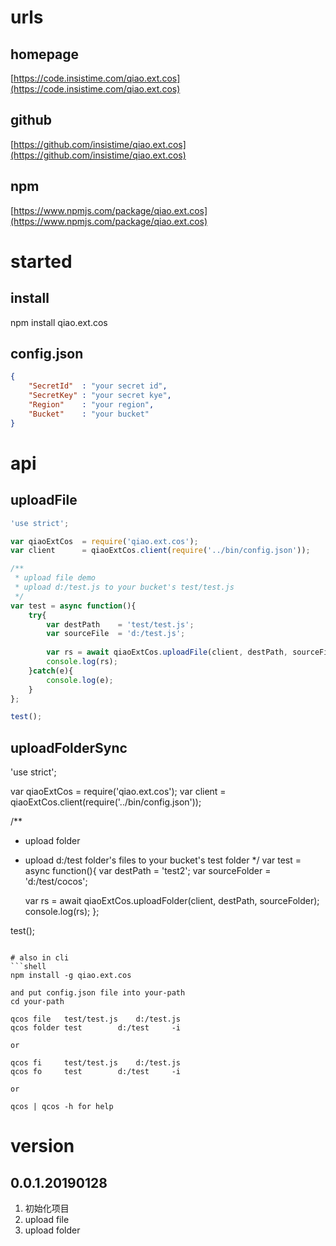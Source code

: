 # urls
## homepage
[https://code.insistime.com/qiao.ext.cos](https://code.insistime.com/qiao.ext.cos)

## github
[https://github.com/insistime/qiao.ext.cos](https://github.com/insistime/qiao.ext.cos)

## npm
[https://www.npmjs.com/package/qiao.ext.cos](https://www.npmjs.com/package/qiao.ext.cos)

# started
## install
npm install qiao.ext.cos

## config.json
```json
{
	"SecretId"	: "your secret id",
	"SecretKey"	: "your secret kye",
	"Region"	: "your region",
	"Bucket"	: "your bucket"
}
```

# api
## uploadFile
```javascript
'use strict';

var qiaoExtCos 	= require('qiao.ext.cos');
var client		= qiaoExtCos.client(require('../bin/config.json'));

/**
 * upload file demo
 * upload d:/test.js to your bucket's test/test.js
 */
var test = async function(){
	try{
		var destPath	= 'test/test.js';
		var sourceFile 	= 'd:/test.js';
		
		var rs = await qiaoExtCos.uploadFile(client, destPath, sourceFile);
		console.log(rs);
	}catch(e){
		console.log(e);
	}
};

test();
```

## uploadFolderSync
'use strict';

var qiaoExtCos 	= require('qiao.ext.cos');
var client		= qiaoExtCos.client(require('../bin/config.json'));

/**
 * upload folder
 * upload d:/test folder's files to your bucket's test folder
 */
var test = async function(){
	var destPath		= 'test2';
	var sourceFolder	= 'd:/test/cocos';
	
	var rs = await qiaoExtCos.uploadFolder(client, destPath, sourceFolder);
	console.log(rs);
};

test();
```

# also in cli
```shell
npm install -g qiao.ext.cos

and put config.json file into your-path
cd your-path

qcos file 	test/test.js	d:/test.js	
qcos folder	test		d:/test		-i

or

qcos fi 	test/test.js	d:/test.js	
qcos fo		test		d:/test		-i

or

qcos | qcos -h for help
```

# version
## 0.0.1.20190128
1. 初始化项目
2. upload file
3. upload folder 